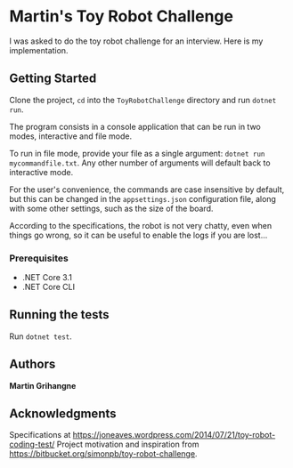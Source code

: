 # Martin's Toy Robot Challenge

I was asked to do the toy robot challenge for an interview. Here is my implementation.

## Getting Started

Clone the project, `cd` into the `ToyRobotChallenge` directory and run `dotnet run`.

The program consists in a console application that can be run in two modes, interactive and file mode.

To run in file mode, provide your file as a single argument: `dotnet run mycommandfile.txt`. Any other number of arguments will default back to interactive mode.

For the user's convenience, the commands are case insensitive by default, but this can be changed in the `appsettings.json` configuration file, along with some other settings, such as the size of the board.

According to the specifications, the robot is not very chatty, even when things go wrong, so it can be useful to enable the logs if you are lost...

### Prerequisites

* .NET Core 3.1
* .NET Core CLI

## Running the tests

Run `dotnet test`.

## Authors

**Martin Grihangne**

## Acknowledgments

Specifications at https://joneaves.wordpress.com/2014/07/21/toy-robot-coding-test/
Project motivation and inspiration from https://bitbucket.org/simonpb/toy-robot-challenge.
